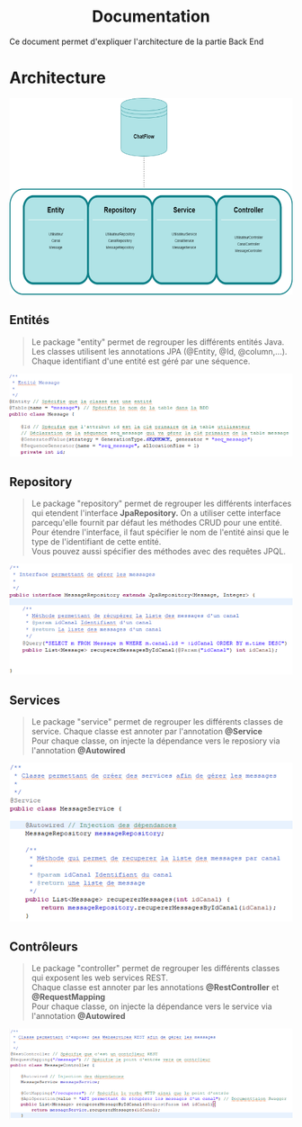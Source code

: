 <h1 align="center">Documentation</h1>

Ce document permet d'expliquer l'architecture de la partie Back End
# Architecture

<p align="center">
  <img src="images/architecture.png" alt="chatflow-logo" width="700px" height="350px"/>
</p>

## Entités
>Le package "entity" permet de regrouper les différents entités Java. <br>
Les classes utilisent les annotations JPA (@Entity, @Id, @column,...).<br>
Chaque identifiant d'une entité est géré par une séquence.

<p >
  <img src="images/entite_message.png" alt="Message" />
</p>

## Repository
>Le package "repository" permet de regrouper les différents interfaces qui etendent l'interface **JpaRepository.** On a utiliser cette interface parcequ'elle fournit par défaut les méthodes CRUD pour une entité. <br>
Pour étendre l'interface, il faut spécifier le nom de l'entité ainsi que le type de l'identifiant de cette entité.<br>
Vous pouvez aussi spécifier des méthodes avec des requêtes JPQL.

<p>
  <img src="images/repository_message.png" alt="messageRepository" />
</p>


## Services
>Le package "service" permet de regrouper les différents classes de service. 
Chaque classe est annoter par l'annotation **@Service**<br>
Pour chaque classe, on injecte la dépendance vers le reposiory via l'annotation **@Autowired**<br>
<p>
  <img src="images/service_message.png" alt="messageRepository" />
</p>

## Contrôleurs
>Le package "controller" permet de regrouper les différents classes qui exposent les web services REST.<br>
Chaque classe est annoter par les annotations **@RestController** et **@RequestMapping**<br>
Pour chaque classe, on injecte la dépendance vers le service via l'annotation **@Autowired**<br>
<p>
  <img src="images/controller_message.png" alt="messageRepository" />
</p>



